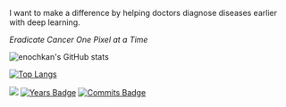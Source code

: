  I want to make a difference by helping doctors diagnose diseases earlier with deep learning.

_Eradicate Cancer One Pixel at a Time_

![enochkan's GitHub stats](https://github-readme-stats.vercel.app/api?username=enochkan&count_private=true&include_all_commits=true&show_icons=true&bg_color=00000000&text_color=8B949E&title_color=56A1F7&icon_color=56A1F7&custom_title=Profile%20Stats:&disable_animations=true)

[![Top Langs](https://github-readme-stats.vercel.app/api/top-langs/?username=enochkan&layout=compact&custom_title=Languages%20Used:&title_color=56A1F7&bg_color=00000000&text_color=8B949E)](https://github.com/anuraghazra/github-readme-stats)

![](https://komarev.com/ghpvc/?username=enochkan&label=Visits)
[![Years Badge](https://badges.pufler.dev/years/enochkan?color=blue)](https://badges.pufler.dev)
[![Commits Badge](https://badges.pufler.dev/commits/monthly/enochkan?color=blue)](https://badges.pufler.dev)
